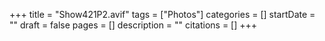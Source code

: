 +++
title = "Show421P2.avif"
tags = ["Photos"]
categories = []
startDate = ""
draft = false
pages = []
description = ""
citations = []
+++
